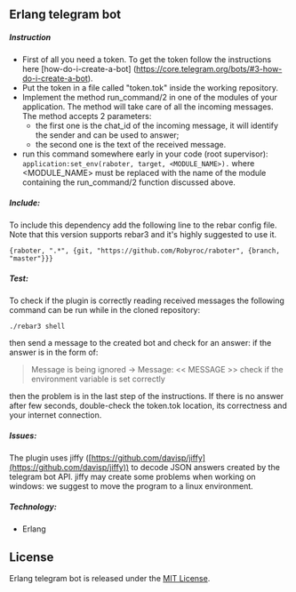 ## Erlang telegram bot

##### Instruction
 - First of all you need a token. To get the token follow the instructions here [how-do-i-create-a-bot] (https://core.telegram.org/bots/#3-how-do-i-create-a-bot).
 - Put the token in a file called "token.tok" inside the working repository.
 - Implement the method run_command/2 in one of the modules of your application. The method will take care of all the incoming messages. The method accepts 2 parameters: 
	 - the first one is the chat_id of the incoming message, it will identify the sender and can be used to answer;
	 - the second one is the text of the received message.
 - run this command somewhere early in your code (root supervisor):
	`application:set_env(raboter, target, <MODULE_NAME>).`
	where <MODULE_NAME> must be replaced with the name of the module containing the run_command/2 function discussed above.	

##### Include:
To include this dependency add the following line to the rebar config file. Note that this version supports rebar3 and it's highly suggested to use it.

	{raboter, ".*", {git, "https://github.com/Robyroc/raboter", {branch, "master"}}}

##### Test:
To check if the plugin is correctly reading received messages the following command can be run while in the cloned repository:

    ./rebar3 shell

then send a message to the created bot and check for an answer: if the answer is in the form of:

> Message is being ignored -> Message: << MESSAGE >> check if the environment variable is set correctly

then the problem is in the last step of the instructions.
If there is no answer after few seconds, double-check the token.tok location, its correctness and your internet connection. 

##### Issues:
The plugin uses jiffy ([https://github.com/davisp/jiffy](https://github.com/davisp/jiffy)) to decode JSON answers created by the telegram bot API. jiffy may create some problems when working on windows: we suggest to move the program to a linux environment.
##### Technology:
- Erlang

## License
Erlang telegram bot is released under the [MIT License](http://www.opensource.org/licenses/MIT).